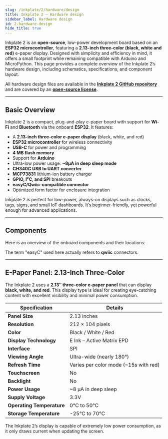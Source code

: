 ```yaml
---
slug: /inkplate/2/hardware/design
title: Inkplate 2 – Hardware design
sidebar_label: Hardware design
id: 2-hardware-design
hide_title: true
---
```


<SectionTitle title="Hardware Design" backgroundImage="/img/inkplate_2/hardware.png" />

Inkplate 2 is an **open-source**, low-power development board based on an **ESP32 microcontroller**, featuring a **2.13-inch three-color (black, white and red)** e-paper display. Designed with simplicity and efficiency in mind, it offers a small footprint while remaining compatible with Arduino and MicroPython. This page provides a complete overview of the Inkplate 2’s hardware design, including schematics, specifications, and component layout.

<InfoBox>All hardware design files are available in the [**Inkplate 2 GitHub repository**](https://github.com/SolderedElectronics/Soldered-Inkplate-2-hardware-design) and are covered by an [**open-source license**](https://github.com/SolderedElectronics/Soldered-Inkplate-2-hardware-design/blob/main/LICENSE.md).</InfoBox>

---

## Basic Overview

Inkplate 2 is a compact, plug-and-play e-paper board with support for **Wi-Fi** and **Bluetooth** via the onboard **ESP32**. It features:

- A **2.13-inch three-color e-paper display** (black, white, and red)
- **ESP32 microcontroller** for wireless connectivity
- **USB-C** for power and programming
- **4 MB flash memory**
- Support for **Arduino**
- Ultra-low power usage: **~8µA in deep sleep mode**
- **CH340C USB to UART converter**
- **MCP73831** lithium-ion battery charger
- **GPIO, I²C, and SPI** breakouts
- **easyC/Qwiic-compatible connector**
- Optimized form factor for enclosure integration

<InfoBox>Inkplate 2 is perfect for low-power, always-on displays such as clocks, tags, signs, and small IoT dashboards. It’s beginner-friendly, yet powerful enough for advanced applications.</InfoBox>

---

## Components

Here is an overview of the onboard components and their locations:
<CenteredImage src="/img/inkplate_2/front.png" alt="Inkplate 2 front" caption="Inkplate 2 front"  />
<CenteredImage src="/img/inkplate_2/back.png" alt="Inkplate 2 back" caption="Inkplate 2 back" />

<InfoBox>The term "easyC" used here actually refers to **qwiic** connectors.</InfoBox>

---

## E-Paper Panel: 2.13-Inch Three-Color

The Inkplate 2 uses a **2.13″ three-color e-paper panel** that can display **black, white, and red**. This display type is ideal for creating eye-catching content with excellent visibility and minimal power consumption.

| **Specification**           | **Details**                             |
|-----------------------------|-----------------------------------------|
| **Panel Size**              | 2.13 inches                             |
| **Resolution**              | 212 × 104 pixels                        |
| **Color**                   | Black / White / Red                     |
| **Display Technology**      | E Ink – Active Matrix EPD               |
| **Interface**               | SPI                                     |
| **Viewing Angle**           | Ultra-wide (nearly 180°)                |
| **Refresh Time**            | Varies per color mode (~15s with red)   |
| **Touchscreen**             | No                                      |
| **Backlight**               | No                                      |
| **Power Usage**             | ~8 µA in deep sleep                     |
| **Supply Voltage**          | 3.3V                                    |
| **Operating Temperature**   | 0°C to 50°C                             |
| **Storage Temperature**     | -25°C to 70°C                           |

<InfoBox>The Inkplate 2’s display is capable of extremely low power consumption, as it only draws current when updating the screen.</InfoBox>
